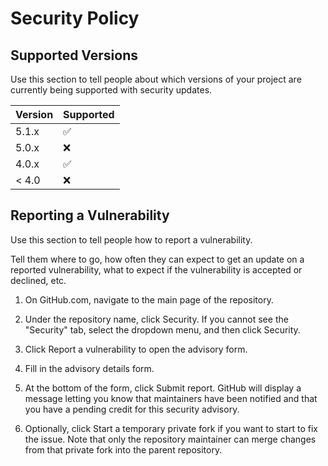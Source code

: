 # Security Policy

## Supported Versions

Use this section to tell people about which versions of your project are
currently being supported with security updates.

| Version | Supported          |
| ------- | ------------------ |
| 5.1.x   | :white_check_mark: |
| 5.0.x   | :x:                |
| 4.0.x   | :white_check_mark: |
| < 4.0   | :x:                |

## Reporting a Vulnerability

Use this section to tell people how to report a vulnerability.

Tell them where to go, how often they can expect to get an update on a
reported vulnerability, what to expect if the vulnerability is accepted or
declined, etc.
1. On GitHub.com, navigate to the main page of the repository.

2. Under the repository name, click  Security. If you cannot see the "Security" tab, select the  dropdown menu, and then click Security.
3. Click Report a vulnerability to open the advisory form.
4. Fill in the advisory details form.
5. At the bottom of the form, click Submit report. GitHub will display a message letting you know that maintainers have been notified and that you have a pending credit for this security advisory.
6. Optionally, click Start a temporary private fork if you want to start to fix the issue. Note that only the repository maintainer can merge changes from that private fork into the parent repository.
